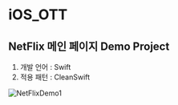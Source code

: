 # iOS_OTT

## NetFlix 메인 페이지 Demo Project  

1. 개발 언어 : Swift 
2. 적용 패턴 : CleanSwift

![NetFlixDemo1](https://user-images.githubusercontent.com/69079698/230751825-a533e8c3-5b01-487b-b3b3-7c6f4e5638f7.jpeg)





